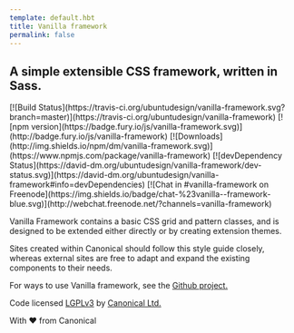 ```yaml
---
template: default.hbt
title: Vanilla framework
permalink: false
---
```


## A simple extensible CSS framework, written in Sass.

<div class="pl__badges">
    [![Build Status](https://travis-ci.org/ubuntudesign/vanilla-framework.svg?branch=master)](https://travis-ci.org/ubuntudesign/vanilla-framework)
    [![npm version](https://badge.fury.io/js/vanilla-framework.svg)](http://badge.fury.io/js/vanilla-framework)
    [![Downloads](http://img.shields.io/npm/dm/vanilla-framework.svg)](https://www.npmjs.com/package/vanilla-framework)
    [![devDependency Status](https://david-dm.org/ubuntudesign/vanilla-framework/dev-status.svg)](https://david-dm.org/ubuntudesign/vanilla-framework#info=devDependencies)
    [![Chat in #vanilla-framework on Freenode](https://img.shields.io/badge/chat-%23vanilla--framework-blue.svg)](http://webchat.freenode.net/?channels=vanilla-framework)
</div>

Vanilla Framework contains a basic CSS grid and pattern classes, and is
designed to be extended either directly or by creating extension themes.

Sites created within Canonical should follow this style guide closely,
whereas external sites are free to adapt and expand the existing components to
their needs.

For ways to use Vanilla framework, see the <a href="https://github.com/ubuntudesign/vanilla-framework">Github project.</a>

Code licensed [LGPLv3](http://opensource.org/licenses/lgpl-3.0.html) by [Canonical Ltd.](http://www.canonical.com/)

With ♥ from Canonical
